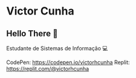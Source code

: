# Victor Cunha

## Hello There 👋
Estudante de Sistemas de Informação :computer:

CodePen: https://codepen.io/victorhcunha
Replit: https://replit.com/@victorhcunha

<!--
**victorhcunha/victorhcunha** is a ✨ _special_ ✨ repository because its `README.md` (this file) appears on your GitHub profile.

Here are some ideas to get you started:

- 🔭 I’m currently working on ...
- 🌱 I’m currently learning ...
- 👯 I’m looking to collaborate on ...
- 🤔 I’m looking for help with ...
- 💬 Ask me about ...
- 📫 How to reach me: ...
- 😄 Pronouns: ...
- ⚡ Fun fact: ...
-->
